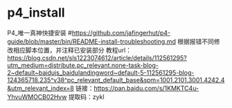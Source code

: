 # p4_install
P4_唯一真神快捷安装
#https://github.com/jafingerhut/p4-guide/blob/master/bin/README-install-troubleshooting.md
根据报错不同修改相应脚本位置，并注释已安装部分
教程url：https://blog.csdn.net/sls1223074612/article/details/112561295?utm_medium=distribute.pc_relevant.none-task-blog-2~default~baidujs_baidulandingword~default-5-112561295-blog-124365718.235^v38^pc_relevant_default_base&spm=1001.2101.3001.4242.4&utm_relevant_index=8
链接：https://pan.baidu.com/s/1KMKTC4u-YhvuWMOCB02Hvw
提取码：zykl
